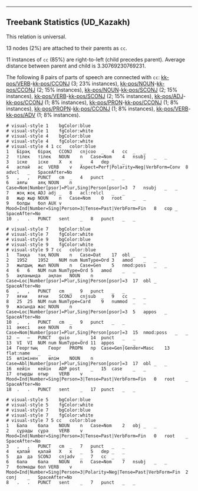 

--------------------------------------------------------------------------------

## Treebank Statistics (UD_Kazakh)

This relation is universal.

13 nodes (2%) are attached to their parents as `cc`.

11 instances of `cc` (85%) are right-to-left (child precedes parent).
Average distance between parent and child is 3.30769230769231.

The following 8 pairs of parts of speech are connected with `cc`: [kk-pos/VERB]()-[kk-pos/CCONJ]() (3; 23% instances), [kk-pos/NOUN]()-[kk-pos/CCONJ]() (2; 15% instances), [kk-pos/NOUN]()-[kk-pos/SCONJ]() (2; 15% instances), [kk-pos/VERB]()-[kk-pos/SCONJ]() (2; 15% instances), [kk-pos/ADJ]()-[kk-pos/CCONJ]() (1; 8% instances), [kk-pos/PRON]()-[kk-pos/CCONJ]() (1; 8% instances), [kk-pos/PROPN]()-[kk-pos/CCONJ]() (1; 8% instances), [kk-pos/VERB]()-[kk-pos/ADV]() (1; 8% instances).


~~~ conllu
# visual-style 1	bgColor:blue
# visual-style 1	fgColor:white
# visual-style 4	bgColor:blue
# visual-style 4	fgColor:white
# visual-style 4 1 cc	color:blue
1	Бірақ	бірақ	CCONJ	cnjcoo	_	4	cc	_	_
2	тілек	тілек	NOUN	n	Case=Nom	4	nsubj	_	_
3	іске	іске	X	x	_	4	dep	_	_
4	аспай	ас	VERB	v	Aspect=Perf|Polarity=Neg|VerbForm=Conv	8	advcl	_	SpaceAfter=No
5	,	,	PUNCT	cm	_	4	punct	_	_
6	аяғы	аяқ	NOUN	n	Case=Nom|Number[psor]=Plur,Sing|Person[psor]=3	7	nsubj	_	_
7	жоқ	жоқ	ADJ	adj	_	8	acl:relcl	_	_
8	жыр	жыр	NOUN	n	Case=Nom	0	root	_	_
9	болды	бол	AUX	v	Mood=Ind|Number=Sing|Person=3|Tense=Past|VerbForm=Fin	8	cop	_	SpaceAfter=No
10	.	.	PUNCT	sent	_	8	punct	_	_

~~~


~~~ conllu
# visual-style 7	bgColor:blue
# visual-style 7	fgColor:white
# visual-style 9	bgColor:blue
# visual-style 9	fgColor:white
# visual-style 9 7 cc	color:blue
1	Таққа	тақ	NOUN	n	Case=Dat	17	obl	_	_
2	1952	1952	NUM	num	NumType=Ord	3	amod	_	_
3	жылдың	жыл	NOUN	n	Case=Gen	5	nmod:poss	_	_
4	6	6	NUM	num	NumType=Ord	5	amod	_	_
5	ақпанында	ақпан	NOUN	n	Case=Loc|Number[psor]=Plur,Sing|Person[psor]=3	17	obl	_	SpaceAfter=No
6	,	,	PUNCT	cm	_	9	punct	_	_
7	яғни	яғни	SCONJ	cnjsub	_	9	cc	_	_
8	25	25	NUM	num	NumType=Card	9	nummod	_	_
9	жасында	жас	NOUN	n	Case=Loc|Number[psor]=Plur,Sing|Person[psor]=3	5	appos	_	SpaceAfter=No
10	,	,	PUNCT	cm	_	9	punct	_	_
11	әкесі	әке	NOUN	n	Case=Nom|Number[psor]=Plur,Sing|Person[psor]=3	15	nmod:poss	_	_
12	—	—	PUNCT	guio	_	14	punct	_	_
13	VI	VI	NUM	num	NumType=Ord	11	appos	_	_
14	Георгтың	Георг	PROPN	np	Case=Gen|Gender=Masc	13	flat:name	_	_
15	өлімінен	өлім	NOUN	n	Case=Abl|Number[psor]=Plur,Sing|Person[psor]=3	17	obl	_	_
16	кейін	кейін	ADP	post	_	15	case	_	_
17	отырды	отыр	VERB	v	Mood=Ind|Number=Sing|Person=3|Tense=Past|VerbForm=Fin	0	root	_	SpaceAfter=No
18	.	.	PUNCT	sent	_	17	punct	_	_

~~~


~~~ conllu
# visual-style 5	bgColor:blue
# visual-style 5	fgColor:white
# visual-style 7	bgColor:blue
# visual-style 7	fgColor:white
# visual-style 7 5 cc	color:blue
1	Бала	бала	NOUN	n	Case=Nom	2	obj	_	_
2	сұрады	сұра	VERB	v	Mood=Ind|Number=Sing|Person=3|Tense=Past|VerbForm=Fin	0	root	_	SpaceAfter=No
3	,	,	PUNCT	cm	_	7	punct	_	_
4	қалай	қалай	X	x	_	5	dep	_	_
5	да	да	SCONJ	cnjadv	_	7	cc	_	_
6	бала	бала	NOUN	n	Case=Nom	7	nsubj	_	_
7	болмады	бол	VERB	v	Mood=Ind|Number=Sing|Person=3|Polarity=Neg|Tense=Past|VerbForm=Fin	2	conj	_	SpaceAfter=No
8	.	.	PUNCT	sent	_	7	punct	_	_

~~~



